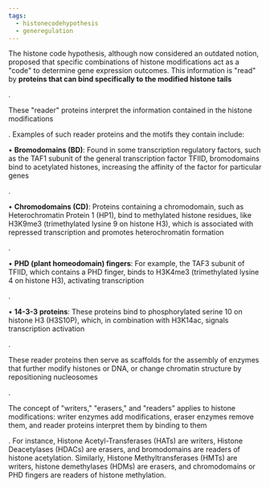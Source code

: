 ```yaml
---
tags:
  - histonecodehypothesis
  - generegulation
---
```




The histone code hypothesis, although now considered an outdated notion, proposed that specific combinations of histone modifications act as a "code" to determine gene expression outcomes. This information is "read" by **proteins that can bind specifically to the modified histone tails**

.

These "reader" proteins interpret the information contained in the histone modifications

. Examples of such reader proteins and the motifs they contain include:

• **Bromodomains (BD)**: Found in some transcription regulatory factors, such as the TAF1 subunit of the general transcription factor TFIID, bromodomains bind to acetylated histones, increasing the affinity of the factor for particular genes

.

• **Chromodomains (CD)**: Proteins containing a chromodomain, such as Heterochromatin Protein 1 (HP1), bind to methylated histone residues, like H3K9me3 (trimethylated lysine 9 on histone H3), which is associated with repressed transcription and promotes heterochromatin formation

.

• **PHD (plant homeodomain) fingers**: For example, the TAF3 subunit of TFIID, which contains a PHD finger, binds to H3K4me3 (trimethylated lysine 4 on histone H3), activating transcription

.

• **14-3-3 proteins**: These proteins bind to phosphorylated serine 10 on histone H3 (H3S10P), which, in combination with H3K14ac, signals transcription activation

.

These reader proteins then serve as scaffolds for the assembly of enzymes that further modify histones or DNA, or change chromatin structure by repositioning nucleosomes

.

The concept of "writers," "erasers," and "readers" applies to histone modifications: writer enzymes add modifications, eraser enzymes remove them, and reader proteins interpret them by binding to them

. For instance, Histone Acetyl-Transferases (HATs) are writers, Histone Deacetylases (HDACs) are erasers, and bromodomains are readers of histone acetylation. Similarly, Histone Methyltransferases (HMTs) are writers, histone demethylases (HDMs) are erasers, and chromodomains or PHD fingers are readers of histone methylation.